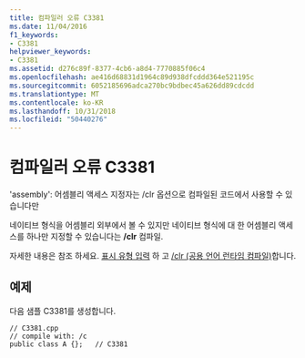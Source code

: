```yaml
---
title: 컴파일러 오류 C3381
ms.date: 11/04/2016
f1_keywords:
- C3381
helpviewer_keywords:
- C3381
ms.assetid: d276c89f-8377-4cb6-a8d4-7770885f06c4
ms.openlocfilehash: ae416d68831d1964c89d938dfcddd364e521195c
ms.sourcegitcommit: 6052185696adca270bc9bdbec45a626dd89cdcdd
ms.translationtype: MT
ms.contentlocale: ko-KR
ms.lasthandoff: 10/31/2018
ms.locfileid: "50440276"
---
```

# <a name="compiler-error-c3381"></a>컴파일러 오류 C3381

'assembly': 어셈블리 액세스 지정자는 /clr 옵션으로 컴파일된 코드에서 사용할 수 있습니다만

네이티브 형식을 어셈블리 외부에서 볼 수 있지만 네이티브 형식에 대 한 어셈블리 액세스를 하나만 지정할 수 있습니다는 **/clr** 컴파일.

자세한 내용은 참조 하세요. [표시 유형 입력](../../dotnet/how-to-define-and-consume-classes-and-structs-cpp-cli.md#BKMK_Type_visibility) 하 고 [/clr (공용 언어 런타임 컴파일)](../../build/reference/clr-common-language-runtime-compilation.md)합니다.

## <a name="example"></a>예제

다음 샘플 C3381를 생성합니다.

```
// C3381.cpp
// compile with: /c
public class A {};   // C3381
```